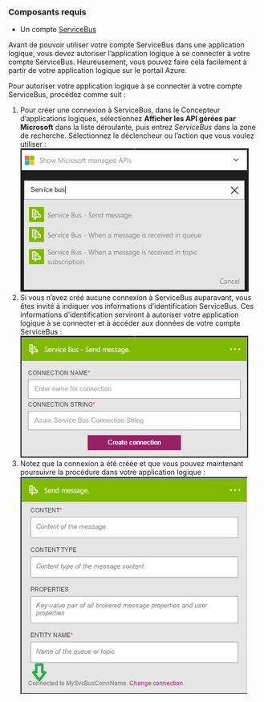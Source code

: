 ### Composants requis

- Un compte [ServiceBus](https://azure.microsoft.com/services/service-bus/)  


Avant de pouvoir utiliser votre compte ServiceBus dans une application logique, vous devez autoriser l’application logique à se connecter à votre compte ServiceBus. Heureusement, vous pouvez faire cela facilement à partir de votre application logique sur le portail Azure.

Pour autoriser votre application logique à se connecter à votre compte ServiceBus, procédez comme suit :
1. Pour créer une connexion à ServiceBus, dans le Concepteur d’applications logiques, sélectionnez **Afficher les API gérées par Microsoft** dans la liste déroulante, puis entrez *ServiceBus* dans la zone de recherche. Sélectionnez le déclencheur ou l’action que vous voulez utiliser : ![](./media/connectors-create-api-servicebus/servicebus-1.png)  
2. Si vous n’avez créé aucune connexion à ServiceBus auparavant, vous êtes invité à indiquer vos informations d’identification ServiceBus. Ces informations d’identification serviront à autoriser votre application logique à se connecter et à accéder aux données de votre compte ServiceBus : ![](./media/connectors-create-api-servicebus/servicebus-2.png)  
3. Notez que la connexion a été créée et que vous pouvez maintenant poursuivre la procédure dans votre application logique : ![](./media/connectors-create-api-servicebus/servicebus-3.png)   

<!---HONumber=AcomDC_0525_2016-->